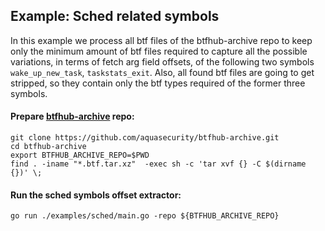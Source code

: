 ## Example: Sched related symbols

In this example we process all btf files of the btfhub-archive repo to keep only the minimum amount of btf files required to capture all the possible variations, in terms of fetch arg field offsets, of the following two symbols `wake_up_new_task`, `taskstats_exit`. Also, all found btf files are going to get stripped, so they contain only the btf types required of the former three symbols.

#### Prepare [btfhub-archive](https://github.com/aquasecurity/btfhub-archive) repo:
```shell
git clone https://github.com/aquasecurity/btfhub-archive.git
cd btfhub-archive
export BTFHUB_ARCHIVE_REPO=$PWD
find . -iname "*.btf.tar.xz"  -exec sh -c 'tar xvf {} -C $(dirname {})' \;
```

#### Run the sched symbols offset extractor:
```shell
go run ./examples/sched/main.go -repo ${BTFHUB_ARCHIVE_REPO}
```